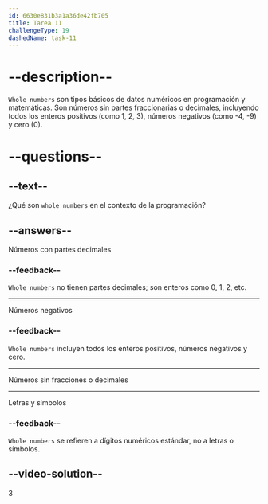 ```yaml
---
id: 6630e831b3a1a36de42fb705
title: Tarea 11
challengeType: 19
dashedName: task-11
---
```


# --description--

`Whole numbers` son tipos básicos de datos numéricos en programación y matemáticas. Son números sin partes fraccionarias o decimales, incluyendo todos los enteros positivos (como 1, 2, 3), números negativos (como -4, -9) y cero (0).

# --questions--

## --text--

¿Qué son `whole numbers` en el contexto de la programación?

## --answers--

Números con partes decimales

### --feedback--

`Whole numbers` no tienen partes decimales; son enteros como 0, 1, 2, etc.

---

Números negativos

### --feedback--

`Whole numbers` incluyen todos los enteros positivos, números negativos y cero.

---

Números sin fracciones o decimales

---

Letras y símbolos

### --feedback--

`Whole numbers` se refieren a dígitos numéricos estándar, no a letras o símbolos.

## --video-solution--

3
